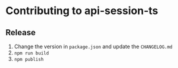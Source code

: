 # Contributing to api-session-ts

## Release

1. Change the version in `package.json` and update the `CHANGELOG.md`
2. `npm run build`
3. `npm publish`